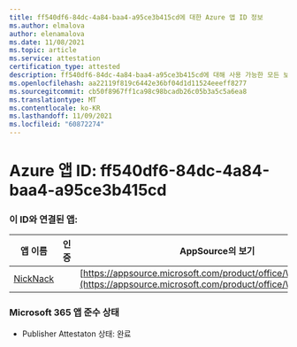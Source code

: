```yaml
---
title: ff540df6-84dc-4a84-baa4-a95ce3b415cd에 대한 Azure 앱 ID 정보
ms.author: elmalova
author: elenamalova
ms.date: 11/08/2021
ms.topic: article
ms.service: attestation
certification_type: attested
description: ff540df6-84dc-4a84-baa4-a95ce3b415cd에 대해 사용 가능한 모든 보안 및 규정 준수 정보입니다.
ms.openlocfilehash: aa22119f819c6442e36bf04d1d11524eeeff8277
ms.sourcegitcommit: cb50f8967ff1ca98c98bcadb26c05b3a5c5a6ea8
ms.translationtype: MT
ms.contentlocale: ko-KR
ms.lasthandoff: 11/09/2021
ms.locfileid: "60872274"
---
```

# <a name="azure-app-id-ff540df6-84dc-4a84-baa4-a95ce3b415cd"></a>Azure 앱 ID: ff540df6-84dc-4a84-baa4-a95ce3b415cd


### <a name="apps-associated-with-this-id"></a>이 ID와 연결된 앱:
| **앱 이름** | **인증** | **AppSource의 보기** |
|--------------|---------------|-----------------------|
| [NickNack](https://docs.microsoft.com/microsoft-365-app-certification/forward/WA200003196) |  | [https://appsource.microsoft.com/product/office/WA200003196](https://appsource.microsoft.com/product/office/WA200003196) |

### <a name="microsoft-365-app-compliance-status"></a>Microsoft 365 앱 준수 상태
- Publisher Attestaton 상태: 완료
